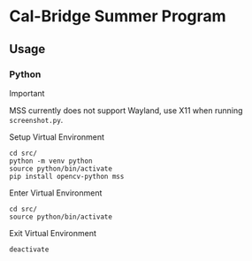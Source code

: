 # Cal-Bridge Summer Program

## Usage

### Python
> [!IMPORTANT]
> MSS currently does not support Wayland, use X11 when running `screenshot.py`.

Setup Virtual Environment
```shell
cd src/
python -m venv python
source python/bin/activate
pip install opencv-python mss
```

Enter Virtual Environment
```shell
cd src/
source python/bin/activate
```

Exit Virtual Environment
```shell
deactivate
```
